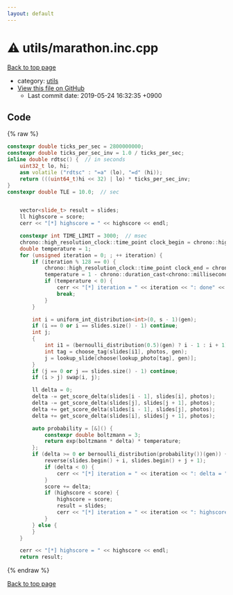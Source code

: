 ```yaml
---
layout: default
---
```


<!-- mathjax config similar to math.stackexchange -->
<script type="text/javascript" async
  src="https://cdnjs.cloudflare.com/ajax/libs/mathjax/2.7.5/MathJax.js?config=TeX-MML-AM_CHTML">
</script>
<script type="text/x-mathjax-config">
  MathJax.Hub.Config({
    TeX: { equationNumbers: { autoNumber: "AMS" }},
    tex2jax: {
      inlineMath: [ ['$','$'] ],
      processEscapes: true
    },
    "HTML-CSS": { matchFontHeight: false },
    displayAlign: "left",
    displayIndent: "2em"
  });
</script>

<script type="text/javascript" src="https://cdnjs.cloudflare.com/ajax/libs/jquery/3.4.1/jquery.min.js"></script>
<script src="https://cdn.jsdelivr.net/npm/jquery-balloon-js@1.1.2/jquery.balloon.min.js" integrity="sha256-ZEYs9VrgAeNuPvs15E39OsyOJaIkXEEt10fzxJ20+2I=" crossorigin="anonymous"></script>
<script type="text/javascript" src="../../assets/js/copy-button.js"></script>
<link rel="stylesheet" href="../../assets/css/copy-button.css" />


# :warning: utils/marathon.inc.cpp
<a href="../../index.html">Back to top page</a>

* category: <a href="../../index.html#2b3583e6e17721c54496bd04e57a0c15">utils</a>
* <a href="{{ site.github.repository_url }}/blob/master/utils/marathon.inc.cpp">View this file on GitHub</a>
    - Last commit date: 2019-05-24 16:32:35 +0900




## Code
{% raw %}
```cpp
constexpr double ticks_per_sec = 2800000000;
constexpr double ticks_per_sec_inv = 1.0 / ticks_per_sec;
inline double rdtsc() {  // in seconds
    uint32_t lo, hi;
    asm volatile ("rdtsc" : "=a" (lo), "=d" (hi));
    return (((uint64_t)hi << 32) | lo) * ticks_per_sec_inv;
}
constexpr double TLE = 10.0;  // sec


    vector<slide_t> result = slides;
    ll highscore = score;
    cerr << "[*] highscore = " << highscore << endl;

    constexpr int TIME_LIMIT = 3000;  // msec
    chrono::high_resolution_clock::time_point clock_begin = chrono::high_resolution_clock::now();
    double temperature = 1;
    for (unsigned iteration = 0; ; ++ iteration) {
        if (iteration % 128 == 0) {
            chrono::high_resolution_clock::time_point clock_end = chrono::high_resolution_clock::now();
            temperature = 1 - chrono::duration_cast<chrono::milliseconds>(clock_end - clock_begin).count() / TIME_LIMIT;
            if (temperature < 0) {
                cerr << "[*] iteration = " << iteration << ": done" << endl;
                break;
            }
        }

        int i = uniform_int_distribution<int>(0, s - 1)(gen);
        if (i == 0 or i == slides.size() - 1) continue;
        int j;
        {
            int i1 = (bernoulli_distribution(0.5)(gen) ? i - 1 : i + 1);
            int tag = choose_tag(slides[i1], photos, gen);
            j = lookup_slide[choose(lookup_photo[tag], gen)];
        }
        if (j == 0 or j == slides.size() - 1) continue;
        if (i > j) swap(i, j);

        ll delta = 0;
        delta -= get_score_delta(slides[i - 1], slides[i], photos);
        delta -= get_score_delta(slides[j], slides[j + 1], photos);
        delta += get_score_delta(slides[i - 1], slides[j], photos);
        delta += get_score_delta(slides[i], slides[j + 1], photos);

        auto probability = [&]() {
            constexpr double boltzmann = 3;
            return exp(boltzmann * delta) * temperature;
        };
        if (delta >= 0 or bernoulli_distribution(probability())(gen)) {
            reverse(slides.begin() + i, slides.begin() + j + 1);
            if (delta < 0) {
                cerr << "[*] iteration = " << iteration << ": delta = " << delta << ": p = " << probability() << endl;
            }
            score += delta;
            if (highscore < score) {
                highscore = score;
                result = slides;
                cerr << "[*] iteration = " << iteration << ": highscore = " << highscore << endl;
            }
        } else {
        }
    }

    cerr << "[*] highscore = " << highscore << endl;
    return result;

```
{% endraw %}

<a href="../../index.html">Back to top page</a>


